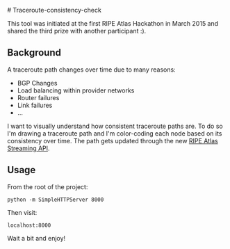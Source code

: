 # Traceroute-consistency-check

This tool was initiated at the first RIPE Atlas Hackathon in March 2015 and shared the third prize with another participant :).

## Background
A traceroute path changes over time due to many reasons:

* BGP Changes
* Load balancing within provider networks
* Router failures
* Link failures
* ...

I want to visually understand how consistent traceroute paths are.
To do so I'm drawing a traceroute path and I'm color-coding each node based on its consistency over time. The path gets updated through the new [RIPE Atlas Streaming API](https://atlas.ripe.net/docs/result-streaming/).

## Usage

From the root of the project:

	python -m SimpleHTTPServer 8000

Then visit:

	localhost:8000

Wait a bit and enjoy!
